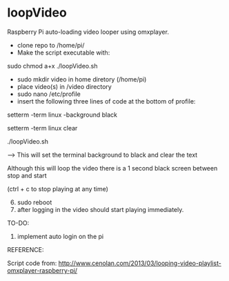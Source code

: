 loopVideo
=========

Raspberry Pi auto-loading video looper using omxplayer.

- clone repo to /home/pi/
- Make the script executable with:

sudo chmod a+x ./loopVideo.sh


- sudo mkdir video in home diretory (/home/pi)
- place video(s) in /video directory
- sudo nano /etc/profile
- insert the following three lines of code at the bottom of profile:

setterm -term linux -background black

setterm -term linux clear

./loopVideo.sh

--> This will set the terminal background to black and clear the text

Although this will loop the video there is a 1 second black screen between stop and start

(ctrl + c to stop playing at any time)

6. sudo reboot
7. after logging in the video should start playing immediately.

TO-DO:

1. implement auto login on the pi

REFERENCE:

Script code from:
http://www.cenolan.com/2013/03/looping-video-playlist-omxplayer-raspberry-pi/


